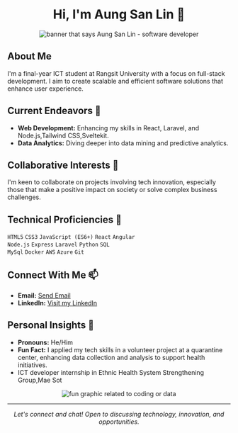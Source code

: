 <h1 align="center">Hi, I'm Aung San Lin 👋</h1>

<p align="center">
  <img src="URL_TO_YOUR_PHOTO_OR_GRAPHIC" alt="banner that says Aung San Lin - software developer">
</p>

## About Me
I'm a final-year ICT student at Rangsit University with a focus on full-stack development. I aim to create scalable and efficient software solutions that enhance user experience.

## Current Endeavors 🚀
- **Web Development:** Enhancing my skills in React, Laravel, and Node.js,Tailwind CSS,Sveltekit.
- **Data Analytics:** Diving deeper into data mining and predictive analytics.

## Collaborative Interests 🤝
I'm keen to collaborate on projects involving tech innovation, especially those that make a positive impact on society or solve complex business challenges.

## Technical Proficiencies 🔧
`HTML5` `CSS3` `JavaScript (ES6+)` `React` `Angular`  
`Node.js` `Express` `Laravel` `Python` `SQL`  
`MySql` `Docker` `AWS` `Azure` `Git` 

## Connect With Me 📫
- **Email:** <a href="aungsanlin1414@gmail.com">Send Email</a>
- **LinkedIn:** [Visit my LinkedIn](https://www.linkedin.com/in/aung-san-lin-a670ba29b/)

## Personal Insights 👤
- **Pronouns:** He/Him
- **Fun Fact:** I applied my tech skills in a volunteer project at a quarantine center, enhancing data collection and analysis to support health initiatives.
- ICT  developer internship in Ethnic Health System Strengthening Group,Mae Sot

<p align="center">
  <img src="URL_TO_AN_INTERESTING_GRAPHIC" alt="fun graphic related to coding or data">
</p>

---
<p align="center">
  <i>Let's connect and chat! Open to discussing technology, innovation, and opportunities.</i>
</p>
